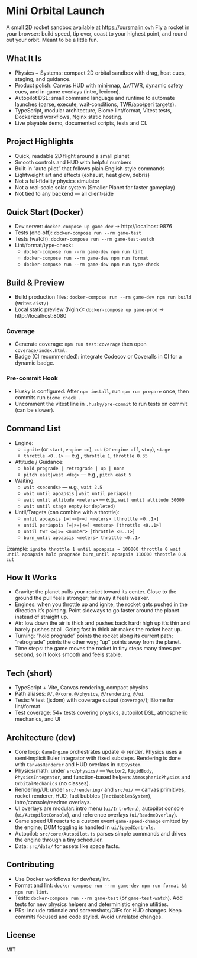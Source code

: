 # Mini Orbital Launch

A small 2D rocket sandbox available at https://oursmalin.ovh Fly a rocket in your browser: build speed, tip over, coast to your highest point, and round out your orbit. Meant to be a little fun.

## What It Is
- Physics + Systems: compact 2D orbital sandbox with drag, heat cues, staging, and guidance.
- Product polish: Canvas HUD with mini‑map, Δv/TWR, dynamic safety cues, and in‑game overlays (intro, lexicon).
- Autopilot DSL: small command language and runtime to automate launches (parse, execute, wait‑conditions, TWR/apo/peri targets).
- TypeScript, modular architecture, Biome lint/format, Vitest tests, Dockerized workflows, Nginx static hosting.
- Live playable demo, documented scripts, tests and CI.

## Project Highlights
- Quick, readable 2D flight around a small planet
- Smooth controls and HUD with helpful numbers
- Built‑in “auto pilot” that follows plain‑English‑style commands
- Lightweight art and effects (exhaust, heat glow, debris)
- Not a full‑fidelity physics simulator
- Not a real‑scale solar system (Smaller Planet for faster gameplay)
- Not tied to any backend — all client‑side

## Quick Start (Docker)
- Dev server: `docker-compose up game-dev` → http://localhost:9876
- Tests (one‑off): `docker-compose run --rm game-test`
- Tests (watch): `docker-compose run --rm game-test-watch`
- Lint/format/type‑check:
  - `docker-compose run --rm game-dev npm run lint`
  - `docker-compose run --rm game-dev npm run format`
  - `docker-compose run --rm game-dev npm run type-check`

## Build & Preview
- Build production files: `docker-compose run --rm game-dev npm run build` (writes `dist/`)
- Local static preview (Nginx): `docker-compose up game-prod` → http://localhost:8080

### Coverage
- Generate coverage: `npm run test:coverage` then open `coverage/index.html`.
- Badge (CI recommended): integrate Codecov or Coveralls in CI for a dynamic badge.

### Pre-commit Hook
- Husky is configured. After `npm install`, run `npm run prepare` once, then commits run `biome check .`.
- Uncomment the vitest line in `.husky/pre-commit` to run tests on commit (can be slower).

## Command List
- Engine:
  - `ignite` (or `start`, `engine on`), `cut` (or `engine off`, `stop`), `stage`
  - `throttle <0..1>` — e.g., `throttle 1`, `throttle 0.35`
- Attitude / Guidance:
  - `hold prograde | retrograde | up | none`
  - `pitch east|west <deg>` — e.g., `pitch east 5`
- Waiting:
  - `wait <seconds>` — e.g., `wait 2.5`
  - `wait until apoapsis` | `wait until periapsis`
  - `wait until altitude <meters>` — e.g., `wait until altitude 50000`
  - `wait until stage empty` (or `depleted`)
- Until/Targets (can combine with a throttle):
  - `until apoapsis [=|>=|<=] <meters> [throttle <0..1>]`
  - `until periapsis [=|>=|<=] <meters> [throttle <0..1>]`
  - `until twr <=|>= <number> [throttle <0..1>]`
  - `burn_until apoapsis <meters> throttle <0..1>`

Example: `ignite throttle 1 until apoapsis = 100000 throttle 0 wait until apoapsis hold prograde burn_until apoapsis 110000 throttle 0.6 cut`

## How It Works
- Gravity: the planet pulls your rocket toward its center. Close to the ground the pull feels stronger; far away it feels weaker.
- Engines: when you throttle up and ignite, the rocket gets pushed in the direction it’s pointing. Point sideways to go faster around the planet instead of straight up.
- Air: low down the air is thick and pushes back hard; high up it’s thin and barely pushes at all. Going fast in thick air makes the rocket heat up.
- Turning: “hold prograde” points the rocket along its current path; “retrograde” points the other way; “up” points away from the planet.
- Time steps: the game moves the rocket in tiny steps many times per second, so it looks smooth and feels stable.

## Tech (short)
- TypeScript + Vite, Canvas rendering, compact physics
- Path aliases: `@/`, `@/core`, `@/physics`, `@/rendering`, `@/ui`
- Tests: Vitest (jsdom) with coverage output (`coverage/`); Biome for lint/format
- Test coverage: 54+ tests covering physics, autopilot DSL, atmospheric mechanics, and UI

## Architecture (dev)
- Core loop: `GameEngine` orchestrates update → render. Physics uses a semi‑implicit Euler integrator with fixed substeps. Rendering is done with `CanvasRenderer` and HUD overlays in `HUDSystem`.
- Physics/math: under `src/physics/` — `Vector2`, `RigidBody`, `PhysicsIntegrator`,
  and function-based helpers `AtmosphericPhysics` and `OrbitalMechanics` (no classes).
- Rendering/UI: under `src/rendering/` and `src/ui/` — canvas primitives, rocket renderer, HUD, fact bubbles (`FactBubblesSystem`), intro/console/readme overlays.
- UI overlays are modular: intro menu (`ui/IntroMenu`), autopilot console (`ui/AutopilotConsole`),
  and reference overlays (`ui/ReadmeOverlay`).
- Game speed UI reacts to a custom event `game-speed-change` emitted by the engine; DOM toggling
  is handled in `ui/SpeedControls`.
- Autopilot: `src/core/Autopilot.ts` parses simple commands and drives the engine through a tiny scheduler.
- Data: `src/data/` for assets like space facts.

## Contributing
- Use Docker workflows for dev/test/lint.
- Format and lint: `docker-compose run --rm game-dev npm run format && npm run lint`.
- Tests: `docker-compose run --rm game-test` (or `game-test-watch`). Add tests for new physics helpers and deterministic engine utilities.
- PRs: include rationale and screenshots/GIFs for HUD changes. Keep commits focused and code styled. Avoid unrelated changes.

## License
MIT
